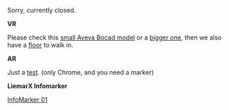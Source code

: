 Sorry, currently closed.


<b>VR</b>

Please check this <a href="https://smout74.github.io/model1.html">small Aveva Bocad model</a>
or
a <a href="https://smout74.github.io/model2.html">bigger one</a>, then we also have a <a href="https://smout74.github.io/model3.html">floor</a> to walk in.


<b>AR</b>

Just a <a href="https://smout74.github.io/Bocad_AR.html">test</a>. (only Chrome, and you need a marker)

<b>LiemarX Infomarker</b>

<a href="https://smout74.github.io/infomarker-01.html">InfoMarker 01</a>
